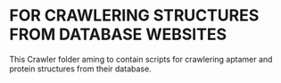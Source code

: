 # FOR CRAWLERING STRUCTURES FROM DATABASE WEBSITES

This Crawler folder aming to contain scripts for crawlering aptamer and protein structures from their database.

